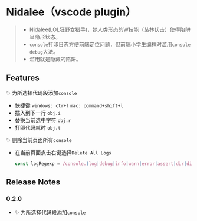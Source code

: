 # Nidalee（vscode plugin）

> - Nidalee(LOL狂野女猎手)，她人类形态的W技能（丛林伏击）使得陷阱呈隐形状态。
> - `console`打印日志方便前端定位问题，但前端小学生编程时滥用`console debug`大法。
> - 滥用就是隐藏的陷阱。

## Features

✨ 为所选择代码段添加`console`

- 快捷键 `windows: ctr+l` `mac: command+shift+l`
- 插入到下一行 `obj.i`
- 替换当前选中字符 `obj.r`
- 打印代码耗时 `obj.t`

✨ 删除当前页面所有`console`

- 在当前页面点击右键选择`Delete All Logs`
  ```js
  const logRegexp = /console.(log|debug|info|warn|error|assert|dir|dirxml|trace|group|groupEnd|time|timeEnd|profile|profileEnd|count)\((.*)\);?/g;
  ```

## Release Notes

### 0.2.0

- ✨  为所选择代码段添加`console`
